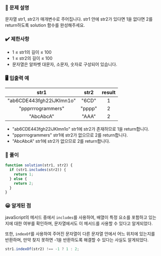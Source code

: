 ### 📝 문제 설명

문자열 str1, str2가 매개변수로 주어집니다. str1 안에 str2가 있다면 1을 없다면 2를 return하도록 solution 함수를 완성해주세요.

### ✔️ 제한사항

- 1 ≤ str1의 길이 ≤ 100
- 1 ≤ str2의 길이 ≤ 100
- 문자열은 알파벳 대문자, 소문자, 숫자로 구성되어 있습니다.

### 🖥️ 입출력 예

|           str1           |  str2  | result |
| :----------------------: | :----: | :----: |
| "ab6CDE443fgh22iJKlmn1o" | "6CD"  |   1    |
|    "ppprrrogrammers"     | "pppp" |   2    |
|        "AbcAbcA"         | "AAA"  |   2    |

- "ab6CDE443fgh22iJKlmn1o" str1에 str2가 존재하므로 1을 return합니다.
- "ppprrrogrammers" str1에 str2가 없으므로 2를 return합니다.
- "AbcAbcA" str1에 str2가 없으므로 2를 return합니다.

### 🧐 풀이

```js
function solution(str1, str2) {
  if (str1.includes(str2)) {
    return 1;
  } else {
    return 2;
  }
}
```

### 😀 알게된 점

javaScript의 메서드 중에서 `includes`를 사용하여, 배열이 특정 요소를 포함하고 있는지에 대한 여부를 확인하며, 문자열에서도 이 메서드를 사용할 수 있다고 알게되었다.

또한, `indexOf`를 사용하여 주어진 문자열이 다른 문자열 안에서 어느 위치에 있는지를 반환하며, 만약 찾지 못하면 -1을 반환하도록 해결할 수 있다는 사실도 알게되었다.

```js
str1.indexOf(str2) !== -1 ? 1 : 2;
```
